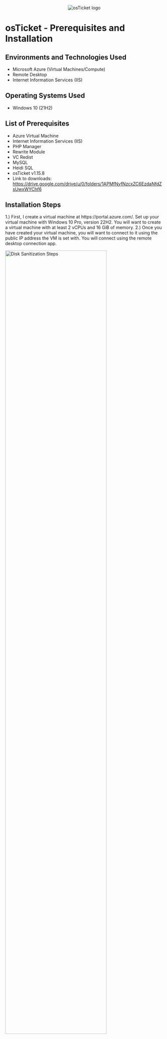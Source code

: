 <p align="center">
<img src="https://i.imgur.com/Clzj7Xs.png" alt="osTicket logo"/>
</p>

<h1>osTicket - Prerequisites and Installation</h1>

<h2>Environments and Technologies Used</h2>

- Microsoft Azure (Virtual Machines/Compute)
- Remote Desktop
- Internet Information Services (IIS)

<h2>Operating Systems Used </h2>

- Windows 10</b> (21H2)

<h2>List of Prerequisites</h2>

- Azure Virtual Machine
- Internet Information Services (IIS)
- PHP Manager
- Rewrite Module
- VC Redist
- MySQL
- Heidi SQL
- osTicket v1.15.8
- Link to downloads: https://drive.google.com/drive/u/0/folders/1APMfNyfNzcxZC6EzdaNfdZsUwxWYChf6
  


<h2>Installation Steps</h2>

</p>
<p>
1.) First, I create a virtual machine at https://portal.azure.com/. Set up your virtual machine with Windows 10 Pro, version 22H2. You will want to create a virtual machine with at least 2 vCPUs and 16 GiB of memory.
2.) Once you have created your virtual machine, you will want to connect to it using the public IP address the VM is set with. You will connect using the remote desktop connection app.
<p>
<img src="https://i.imgur.com/TiTdWSn.png" height="80%" width="80%" alt="Disk Sanitization Steps"/>
</p>
<p>

</p>
<br />

<p>
  
<img src="https://i.imgur.com/qj9tauk.png" height="80%" width="80%" alt="Disk Sanitization Steps"/>
</p>
<p>
3.) Once connected to your virtual machine, you must go to your control panel. From the control panel, open programs. Select Turn Windows features on and off.

4.) You will want to install/enable IIS in Windows with CGI and Common HTTP Features
•	World Wide Web Services -> Application Development Features -> 

[X] CGI

[X] Common HTTP Features

•	NOTE: Make sure all Common HTTP Features are checked.
•	To ensure the IIS is installed/enabled, go to a browser of your choice and search for 127.0.0.1. It should look something like this.
</p>
<br />

<p>
<img src="https://i.imgur.com/RTxZZZf.png" height="80%" width="80%" alt="Disk Sanitization Steps"/>
</p>
<p>
5.) Now that IIS is enabled, download and install PHP Manager for IIS (PHPManagerForIIS_V1.5.0.msi) from the installation files. Then, go through the install wizard and complete the installation.

  6.) Next, from the Installation Files, download and install the Rewrite Module (rewrite_amd64_en-US.msi)

7.) Create a folder in the C drive called PHP.

8.) From the Installation Files, download PHP 7.3.8 (php-7.3.88-nts-Win32-VC15-x866.zip) and unzip the contents into C:\PHP

</p>
<p>
9.) Once you have downloaded and extracted the zip file into the PHP folder on the C drive, download and install the VC_redist.x86.exe from the installation files. You can go through the setup wizard to finish setting up and installing the VC_redist.x86.exe.

  10.) Download and install MySQL 5.5.62 (MySQL-5.5.62-win32.msi). Run the setup wizard: 
  
  ->Typical Setup 
  
  -> Launch Configuration Wizard (after installation) 
  
  -> Standard Configuration 
 
  -> Make up a password for root that you can remember
<p>
 

  <img src="https://imgur.com/yfQ9eYE.png" height="80%" width="80%" alt="Disk Sanitization Steps"/>
</p>
11.) Now that we have the files downloaded and installed, we will want to search for IIS in the Windows search bar. 

Open IIS as an administrator. 

The program should look like this.
<p>
 <img src="https://imgur.com/9zAZs5p.png" height="80%" width="80%" alt="Disk Sanitization Steps"/>
</p>


<p>
  12.) We will now want to register PHP from within IIS. Click on PHP Manager
</p>
You will want to provide a path to the PHP executable file (php-cgi.exe)).

-> Go to C Drive 

-> PHP 

-> Click on php-cgi file.

<p>
  Restart the IIS server.
  <p>
  13.) Install osTicket v1.15.8 
    
    -Download osTicket from the Installation Files Folder 
    
    -Extract and copy to "upload" folder to c:\inetpub\wwwroot 
    
    -Within c:\inetpub\root, Rename "upload" to "osTicket.”


Reload IIS again.

    14.) On IIS, go to sites -> Default -> osTicket 
    
    -On the right, click “Browse *:80.”
   
  <img src="https://imgur.com/wTmjlUi.png" height="80%" width="80%" alt="Disk Sanitization Steps"/>
   
   </p>
  Some extensions are not enabled on the osTicket browser.
  
  <img src="https://imgur.com/pgpyjmV.png" height="80%" width="80%" alt="Disk Sanitization Steps"/>
</p>
To enable the extensions: 

-Go back to IIS, sites -> Default -> osTicket 

-Double click PHP manager 

-Click "Enable or disable an extension."
<p>
We will want to enable three extensions from here.

  1.) php_imap.dll

  2.) php_intl.dll

3.) php_opcache.dll

 <img src="https://imgur.com/6yrk6kv.png" height="80%" width="80%" alt="Disk Sanitization Steps"/>
<p>
  <img src="https://imgur.com/g6Q9K1d.png" height="80%" width="80%" alt="Disk Sanitization Steps"/>
</p>
 15.) Once those extensions are enabled in IIS, we want to rename one of the files in our osTicket folder. 
 
 Rename: ost-config.php
 
 From: C:\inetpub\wwwroot\osTicket\include\ost-sampleconfig.php

We are going to rename the ost-sampleconfig.php to ost-config.php

Now that we have renamed the files 

-> Right-click on the file and go to properties. 

->From there, click Security->Advance->Disable Inheritance->Remove all inherited permissions from this object

->And Add New Permissions

->Security->Advanced->Add->Select a principal->Everyone->Full control->Apply->OK

</p>

<p>
 Once that is done, we will continue to set up osTicket in the browser. Click Continue on the osTicket browser page. Fill out the page as required, except for the Database Settings at the bottom. 

  We will want to download and install HeidiSQL from the Installation Files.
  <p>
     <img src="https://imgur.com/AQqr5ge.png" height="80%" width="80%" alt="Disk Sanitization Steps"/>
  </p>

When the program is open, we will create a new session.
<p>
  
</p>

We want to ensure the username is root and the password we created.
 
</p>
Once connected to the session, we will return to the browser to finish setting everything up. Under the Database Settings in the browser, the username will be root, and the password will be the password we created.

We will now create a new database within HeidiSQL. In Heidi, 

-> Right-click on the left side where it says "Unnamed," 

-> Select "Create new," and then select "Database." 

->Name the new database osTicket. 
<img src="https://imgur.com/JZGumAd.png" height="80%" width="80%" alt="Disk Sanitization Steps"/>

->Once we have the latest database set up, go back to the osTicket browser and type in osTicket under MySQL Database.

<img src="https://imgur.com/AI36ttf.png" height="80%" width="80%" alt="Disk Sanitization Steps"/>
<p>
  <img src="https://imgur.com/SFXeBHi.png" height="80%" width="80%" alt="Disk Sanitization Steps"/>

  ->Browse to the help desk login page:http://localhost/osTicket/scp/login.php
 
  <img src="https://imgur.com/rHyZuen.png" height="80%" width="80%" alt="Disk Sanitization Steps"/>

  <img src="https://imgur.com/MRmluNq.png" height="80%" width="80%" alt="Disk Sanitization Steps"/>

  Congrats! You have now successfully installed and set up osTicket!
  

  End Users osTickets URL

    -http://localhost/osTicket/ 
 
  
  The last step is to clean up. We will want to delete the setup folder in our system. 
 
  -Delete: C:\inetpub\wwwroot\osTicket\setup Only delete the setup folder and nothing else.

  -We then will want to set the permissions back to "Read" only in the ost-config.php file.
  <img src="https://imgur.com/6dccsRF.png" height="80%" width="80%" alt="Disk Sanitization Steps"/>


